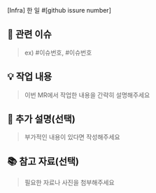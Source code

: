 [Infra] 한 일 #[github issure number]

## 🔗 관련 이슈

> ex) #이슈번호, #이슈번호

## 💡 작업 내용

> 이번 MR에서 작업한 내용을 간략히 설명해주세요

## 📝 추가 설명(선택)

> 부가적인 내용이 있다면 작성해주세요

## 📚 참고 자료(선택)

> 필요한 자료나 사진을 첨부해주세요
